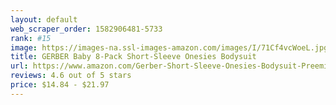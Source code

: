 ```yaml
---
layout: default 
﻿web_scraper_order: 1582906481-5733
rank: #15
image: https://images-na.ssl-images-amazon.com/images/I/71Cf4vcWoeL.jpg
title: GERBER Baby 8-Pack Short-Sleeve Onesies Bodysuit
url: https://www.amazon.com/Gerber-Short-Sleeve-Onesies-Bodysuit-Preemie/dp/B07GFTYCTP/ref=zg_mw_fashion_15?_encoding=UTF8&psc=1&refRID=66WPJ0NPG4B2ZT1JZ4BC
reviews: 4.6 out of 5 stars
price: $14.84 - $21.97
---
```

